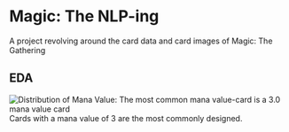 # Magic: The NLP-ing
A project revolving around the card data and card images of Magic: The Gathering

## EDA
![Distribution of Mana Value: The most common mana value-card is a 3.0 mana value card](https://github.com/sralter/magic_the_NLPing/assets/25013680/c8eca50a-8d32-42b2-b519-1fb5f7d832e0)
Cards with a mana value of 3 are the most commonly designed.
